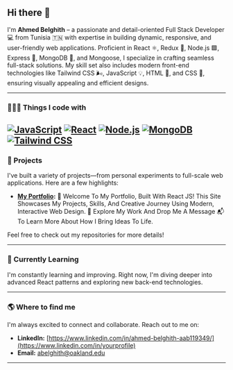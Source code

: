 ## Hi there 👋

I'm **Ahmed Belghith** –  a passionate and detail-oriented Full Stack Developer 💻 from Tunisia 🇹🇳 with expertise in building dynamic, responsive, and user-friendly web applications. Proficient in React ⚛️, Redux 🔄, Node.js 🟩, Express 🚀, MongoDB 🍃, and Mongoose, I specialize in crafting seamless full-stack solutions. My skill set also includes modern front-end technologies like Tailwind CSS 🌬️, JavaScript 💡, HTML 📄, and CSS 🎨, ensuring visually appealing and efficient designs.

---

### 👨🏻‍💻  Things I code with


[![JavaScript](https://img.shields.io/badge/-JavaScript-F7DF1E?style=flat-square&logo=javascript&logoColor=black)](https://developer.mozilla.org/en-US/docs/Web/JavaScript)
[![React](https://img.shields.io/badge/-React-61DAFB?style=flat-square&logo=react&logoColor=black)](https://reactjs.org)
[![Node.js](https://img.shields.io/badge/-Node.js-339933?style=flat-square&logo=node.js&logoColor=white)](https://nodejs.org)
[![MongoDB](https://img.shields.io/badge/-MongoDB-47A248?style=flat-square&logo=mongodb&logoColor=white)](https://www.mongodb.com)
[![Tailwind CSS](https://img.shields.io/badge/-Tailwind_CSS-38B2AC?style=flat-square&logo=tailwind-css&logoColor=white)](https://tailwindcss.com)
---

### 🔭 Projects

I've built a variety of projects—from personal experiments to full-scale web applications. Here are a few highlights:
- **[My Portfolio](#):** 👋 Welcome To My Portfolio, Built With React JS! This Site Showcases My Projects, Skills, And Creative Journey Using Modern, Interactive Web Design. 🚀 Explore My Work And Drop Me A Message 📬 To Learn More About How I Bring Ideas To Life.


Feel free to check out my repositories for more details!

---

### 🌱 Currently Learning

I'm constantly learning and improving. Right now, I'm diving deeper into advanced React patterns and exploring new back-end technologies.

---

### 🌎  Where to find me

I'm always excited to connect and collaborate. Reach out to me on:
- **LinkedIn:** [https://www.linkedin.com/in/ahmed-belghith-aab119349/](https://www.linkedin.com/in/yourprofile)
- **Email:** [abelghith@oakland.edu](mailto:your.email@example.com)

---
